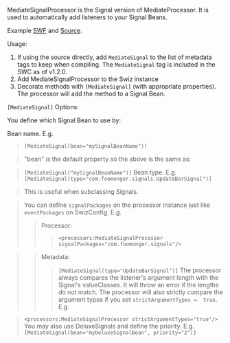 MediateSignalProcessor is the Signal version of MediateProcessor. It is used to automatically add listeners to your Signal Beans.

Example [SWF](http://www.foomonger.com/swizframework/MediateSignalProcessorExample/MediateSignalProcessorExample.swf) and [Source](http://www.foomonger.com/swizframework/MediateSignalProcessorExample/srcview/).

Usage:

  1. If using the source directly, add `MediateSignal` to the list of metadata tags to keep when compiling. The `MediateSignal` tag is included in the SWC as of v1.2.0.
  1. Add MediateSignalProcessor to the Swiz instance
  1. Decorate methods with `[MediateSignal]` (with appropriate properties). The processor will add the method to a Signal Bean.

`[MediateSignal]` Options:

You define which Signal Bean to use by:

Bean name. E.g.
> `[MediateSignal(bean="mySignalBeanName")]`

> "bean" is the default property so the above is the same as:

> `[MediateSignal("mySignalBeanName")]`
Bean type. E.g.
> `[MediateSignal(type="com.foomonger.signals.UpdateBarSignal")]`

> This is useful when subclassing Signals.

> You can define `signalPackages` on the processor instance just like  `eventPackages` on SwizConfig. E.g.
> > Processor:
> > > `<processors:MediateSignalProcessor signalPackages="com.foomonger.signals"/>`

> > Metadata:
> > > `[MediateSignal(type="UpdateBarSignal")]`
The processor always compares the listener's argument length with the Signal's valueClasses. It will throw an error if the lengths do not match. The processor will also strictly compare the argument types if you set `strictArgumentTypes =  true`. E.g.

> `<processors:MediateSignalProcessor strictArgumentTypes="true"/>`
You may also use DeluxeSignals and define the priority. E.g.
> `[MediateSignal(bean="myDeluxeSignalBean", priority="2")]`